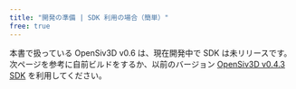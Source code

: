 ```yaml
---
title: "開発の準備 | SDK 利用の場合（簡単）"
free: true
---
```


本書で扱っている OpenSiv3D v0.6 は、現在開発中で SDK は未リリースです。次ページを参考に自前ビルドをするか、以前のバージョン [OpenSiv3D v0.4.3 SDK](https://siv3d.github.io/ja-jp/#_1) を利用してください。
